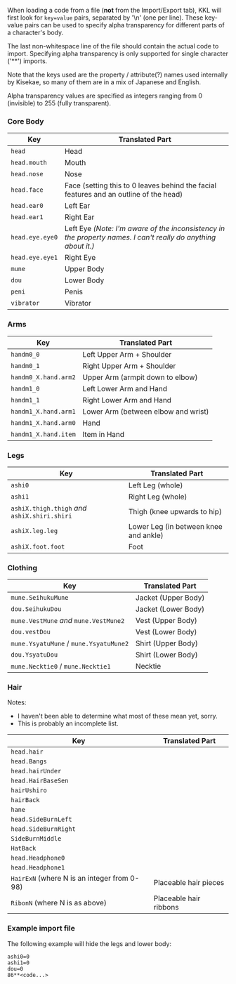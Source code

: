 When loading a code from a file (**not** from the Import/Export tab), KKL will first look for `key=value` pairs, separated by '\n' (one per line).
These key-value pairs can be used to specify alpha transparency for different parts of a character's body.

The last non-whitespace line of the file should contain the actual code to import.
Specifying alpha transparency is only supported for single character ('**') imports.

Note that the keys used are the property / attribute(?) names used internally by Kisekae,
so many of them are in a mix of Japanese and English.

Alpha transparency values are specified as integers ranging from 0 (invisible) to 255 (fully transparent).

### Core Body

 Key                                   | Translated Part
---------------------------------------|----------------
`head`                                 | Head
`head.mouth`                           | Mouth
`head.nose`                            | Nose
`head.face`                            | Face (setting this to 0 leaves behind the facial features and an outline of the head)
`head.ear0`                            | Left Ear
`head.ear1`                            | Right Ear
`head.eye.eye0`                        | Left Eye   _(Note: I'm aware of the inconsistency in the property names. I can't really do anything about it.)_
`head.eye.eye1`                        | Right Eye
`mune`                                 | Upper Body
`dou`                                  | Lower Body
`peni`                                 | Penis
`vibrator`                             | Vibrator

### Arms
 Key                                   | Translated Part
---------------------------------------|----------------
`handm0_0`                             | Left Upper Arm + Shoulder
`handm0_1`                             | Right Upper Arm + Shoulder
`handm0_X.hand.arm2`                   | Upper Arm (armpit down to elbow)
`handm1_0`                             | Left Lower Arm and Hand
`handm1_1`                             | Right Lower Arm and Hand
`handm1_X.hand.arm1`                   | Lower Arm (between elbow and wrist)
`handm1_X.hand.arm0`                   | Hand
`handm1_X.hand.item`                   | Item in Hand

### Legs
 Key                                          | Translated Part
----------------------------------------------|----------------
`ashi0`                                       | Left Leg (whole)
`ashi1`                                       | Right Leg (whole)
`ashiX.thigh.thigh` _and_ `ashiX.shiri.shiri` | Thigh (knee upwards to hip)
`ashiX.leg.leg`                               | Lower Leg (in between knee and ankle)
`ashiX.foot.foot`                             | Foot

### Clothing

 Key                                   | Translated Part
---------------------------------------|----------------
`mune.SeihukuMune`                     | Jacket (Upper Body)
`dou.SeihukuDou`                       | Jacket (Lower Body)
`mune.VestMune` _and_ `mune.VestMune2` | Vest (Upper Body)
`dou.vestDou`                          | Vest (Lower Body)
`mune.YsyatuMune` / `mune.YsyatuMune2` | Shirt (Upper Body)
`dou.YsyatuDou`                        | Shirt (Lower Body)
`mune.Necktie0` / `mune.Necktie1`      | Necktie

### Hair

Notes:
 - I haven't been able to determine what most of these mean yet, sorry.
 - This is probably an incomplete list.
 
 Key                                        | Translated Part
--------------------------------------------|----------------
`head.hair`                                 | 
`head.Bangs`                                |
`head.hairUnder`                            |
`head.HairBaseSen`                          |
`hairUshiro`                                |
`hairBack`                                  |
`hane`                                      |
`head.SideBurnLeft`                         |
`head.SideBurnRight`                        |
`SideBurnMiddle`                            |
`HatBack`                                   |
`head.Headphone0`                           |
`head.Headphone1`                           |
`HairExN` (where N is an integer from 0-98) | Placeable hair pieces 
`RibonN` (where N is as above)              | Placeable hair ribbons


### Example import file

The following example will hide the legs and lower body:

```
ashi0=0
ashi1=0
dou=0
86**<code...>
```
